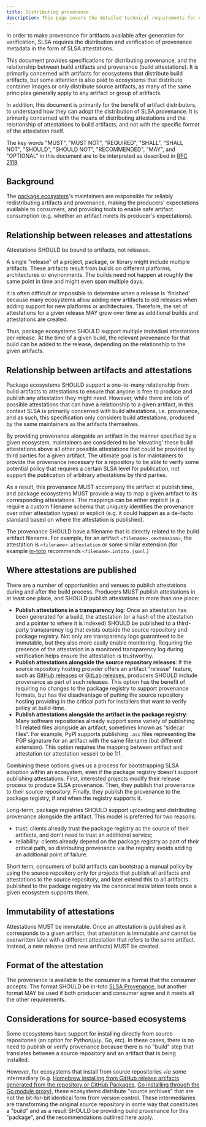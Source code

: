 ```yaml
---
title: Distributing provenance
description: This page covers the detailed technical requirements for distributing provenance at each SLSA level. The intended audience is system implementers and software distributors.
---
```


In order to make provenance for artifacts available after generation
for verification, SLSA requires the distribution and verification of provenance
metadata in the form of SLSA attestations.

This document provides specifications for distributing provenance, and the
relationship between build artifacts and provenance (build attestations). It is
primarily concerned with artifacts for ecosystems that distribute build
artifacts, but some attention is also paid to ecosystems that distribute
container images or only distribute source artifacts, as many of the same
principles generally apply to any artifact or group of artifacts.

In addition, this document is primarily for the benefit of artifact
distributors, to understand how they can adopt the distribution of SLSA
provenance. It is primarily concerned with the means of distributing
attestations and the relationship of attestations to build artifacts, and not
with the specific format of the attestation itself.

The key words "MUST", "MUST NOT", "REQUIRED", "SHALL", "SHALL NOT", "SHOULD",
"SHOULD NOT", "RECOMMENDED", "MAY", and "OPTIONAL" in this document are to be
interpreted as described in [RFC 2119](https://www.rfc-editor.org/rfc/rfc2119).

## Background

The [package ecosystem]'s maintainers are responsible for reliably
redistributing artifacts and provenance, making the producers' expectations
available to consumers, and providing tools to enable safe artifact consumption
(e.g. whether an artifact meets its producer's expectations).

## Relationship between releases and attestations

Attestations SHOULD be bound to artifacts, not releases.

A single "release" of a project, package, or library might include multiple
artifacts. These artifacts result from builds on different platforms,
architectures or environments. The builds need not happen at roughly the same
point in time and might even span multiple days.

It is often difficult or impossible to determine when a release is 'finished'
because many ecosystems allow adding new artifacts to old releases when adding
support for new platforms or architectures. Therefore, the set of attestations
for a given release MAY grow over time as additional builds and attestations
are created.

Thus, package ecosystems SHOULD support multiple individual attestations per
release. At the time of a given build, the relevant provenance for that build
can be added to the release, depending on the relationship to the given
artifacts.

## Relationship between artifacts and attestations

Package ecosystems SHOULD support a one-to-many relationship from build
artifacts to attestations to ensure that anyone is free to produce and publish
any attestation they might need. However, while there are lots of possible
attestations that can have a relationship to a given artifact, in this context
SLSA is primarily concerned with build attestations, i.e. provenance, and as
such, this specification only considers build attestations, produced by the
same maintainers as the artifacts themselves.

By providing provenance alongside an artifact in the manner specified by a
given ecosystem, maintainers are considered to be 'elevating' these build
attestations above all other possible attestations that could be provided by
third parties for a given artifact. The ultimate goal is for maintainers to
provide the provenance necessary for a repository to be able to verify some
potential policy that requires a certain SLSA level for publication, not
support the publication of arbitrary attestations by third parties.

As a result, this provenance MUST accompany the artifact at publish time, and
package ecosystems MUST provide a way to map a given artifact to its
corresponding attestations. The mappings can be either implicit (e.g. require a
custom filename schema that uniquely identifies the provenance over other
attestation types) or explicit (e.g. it could happen as a de-facto standard
based on where the attestation is published).

The provenance SHOULD have a filename that is directly related to the build
artifact filename. For example, for an artifact `<filename>.<extension>`, the
attestation is `<filename>.attestation` or some similar extension (for example
[in-toto](https://in-toto.io/) recommends `<filename>.intoto.jsonl`.)

## Where attestations are published

There are a number of opportunities and venues to publish attestations during
and after the build process. Producers MUST publish attestations in at least
one place, and SHOULD publish attestations in more than one place:

-   **Publish attestations in a transparency log**: Once an attestation has
    been generated for a build, the attestation (or a hash of the attestation
    and a pointer to where it is indexed) SHOULD be published to a third-party
    transparency log that exists outside the source repository and package
    registry. Not only are transparency logs guaranteed to be immutable, but
    they also more easily enable monitoring.  Requiring the presence of the
    attestation in a monitored transparency log during verification helps
    ensure the attestation is trustworthy.
-   **Publish attestations alongside the source repository releases**: If the
    source repository hosting provider offers an artifact "release" feature,
    such as [GitHub
    releases](https://docs.github.com/en/repositories/releasing-projects-on-github/about-releases)
    or [GitLab releases](https://docs.gitlab.com/ee/user/project/releases/),
    producers SHOULD include provenance as part of such releases. This option
    has the benefit of requiring no changes to the package registry to support
    provenance formats, but has the disadvantage of putting the source
    repository hosting providing in the critical path for installers that want to
    verify policy at build-time.
-   **Publish attestations alongside the artifact in the package registry**:
    Many software repositories already support some variety of publishing 1:1
    related files alongside an artifact, sometimes known as “sidecar files”.
    For example, PyPI supports publishing `.asc` files representing the PGP
    signature for an artifact with the same filename (but different extension).
    This option requires the mapping between artifact and attestation (or
    attestation vessel) to be 1:1.

Combining these options gives us a process for bootstrapping SLSA adoption
within an ecosystem, even if the package registry doesn't support publishing
attestations. First, interested projects modify their release process to
produce SLSA provenance. Then, they publish that provenance to their source
repository. Finally, they publish the provenance to the package registry, if
and when the registry supports it.

Long-term, package registries SHOULD support uploading and distributing
provenance alongside the artifact. This model is preferred for two reasons:

-   trust: clients already trust the package registry as the source of their
    artifacts, and don't need to trust an additional service;
-   reliability: clients already depend on the package registry as part of
    their critical path, so distributing provenance via the registry avoids
    adding an additional point of failure.

Short term, consumers of build artifacts can bootstrap a manual policy by using
the source repository only for projects that publish all artifacts and
attestations to the source repository, and later extend this to all artifacts
published to the package registry via the canonical installation tools once
a given ecosystem supports them.

## Immutability of attestations

Attestations MUST be immutable. Once an attestation is published as it
corresponds to a given artifact, that attestation is immutable and cannot be
overwritten later with a different attestation that refers to the same
artifact. Instead, a new release (and new artifacts) MUST be created.

## Format of the attestation

The provenance is available to the consumer in a format that the consumer
accepts. The format SHOULD be in-toto [SLSA Provenance](/provenance), but
another format MAY be used if both producer and consumer agree and it meets all
the other requirements.

## Considerations for source-based ecosystems

Some ecosystems have support for installing directly from source repositories
(an option for Python/`pip`, Go, etc). In these cases, there is no need to
publish or verify provenance because there is no "build" step that translates
between a source repository and an artifact that is being installed.

However, for ecosystems that install from source repositories _via_ some
intermediary (e.g. [Homebrew installing from GitHub release artifacts generated
from the repository or GitHub Packages](https://docs.brew.sh/Bottles), [Go
installing through the Go module proxy](https://proxy.golang.org/)), these
ecosystems distribute "source archives" that are not the bit-for-bit identical
form from version control. These intermediaries are transforming the original
source repository in some way that constitutes a "build" and as a result SHOULD
be providing build provenance for this "package", and the recommendations
outlined here apply.

[package ecosystem]: verifying-artifacts.md#package-ecosystem

